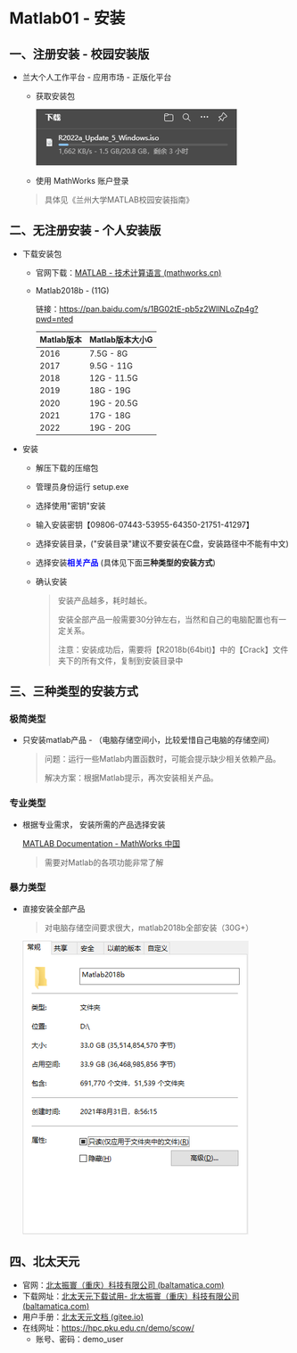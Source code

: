 # Matlab01 - 安装

## 一、注册安装 - 校园安装版

- 兰大个人工作平台 - 应用市场 - 正版化平台

  - 获取安装包

    ![image](images/006.jpg)

  - 使用 MathWorks 账户登录
  
  > 具体见《兰州大学MATLAB校园安装指南》

## 二、无注册安装 - 个人安装版

- 下载安装包

  - 官网下载：[MATLAB - 技术计算语言 (mathworks.cn)](https://ww2.mathworks.cn/products/matlab.html)

  - Matlab2018b - (11G)

    链接：https://pan.baidu.com/s/1BG02tE-pb5z2WllNLoZp4g?pwd=nted 

    > 

    | Matlab版本 | Matlab版本大小G |
    | ---------- | --------------- |
    | 2016       | 7.5G  -  8G     |
    | 2017       | 9.5G  -  11G    |
    | 2018       | 12G   -  11.5G  |
    | 2019       | 18G   -   19G   |
    | 2020       | 19G   -   20.5G |
    | 2021       | 17G   -   18G   |
    | 2022       | 19G   -   20G   |

- 安装

  - 解压下载的压缩包

  - 管理员身份运行 setup.exe

  - 选择使用"密钥"安装

  - 输入安装密钥【09806-07443-53955-64350-21751-41297】

  - 选择安装目录，("安装目录"建议不要安装在C盘，安装路径中不能有中文)

  - 选择安装<span style="color:blue; font-weight:bold">相关产品</span>  (具体见下面**三种类型的安装方式**)

  - 确认安装

    > 安装产品越多，耗时越长。
    >
    > 安装全部产品一般需要30分钟左右，当然和自己的电脑配置也有一定关系。
    >
    > 注意：安装成功后，需要将【R2018b(64bit)】中的【Crack】文件夹下的所有文件，复制到安装目录中


## 三、三种类型的安装方式

### 极简类型

- 只安装matlab产品  - （电脑存储空间小，比较爱惜自己电脑的存储空间）

  > 问题：运行一些Matlab内置函数时，可能会提示缺少相关依赖产品。
  >
  > 解决方案：根据Matlab提示，再次安装相关产品。

### 专业类型

- 根据专业需求， 安装所需的产品选择安装

  [MATLAB Documentation - MathWorks 中国](https://ww2.mathworks.cn/help/releases/R2018b/index.html)

  > 需要对Matlab的各项功能非常了解

### 暴力类型

- 直接安装全部产品

  > 对电脑存储空间要求很大，matlab2018b全部安装（30G+）

  ![image](images/001.jpg)

## 四、北太天元

- 官网：[北太振寰（重庆）科技有限公司 (baltamatica.com)](https://www.baltamatica.com/)
- 下载网址：[北太天元下载试用- 北太振寰（重庆）科技有限公司 (baltamatica.com)](https://www.baltamatica.com/download.html)
- 用户手册：[北太天元文档 (gitee.io)](https://moluopro.gitee.io/bexdoc/)
- 在线网址：https://hpc.pku.edu.cn/demo/scow/ 
  - 账号、密码：demo_user



